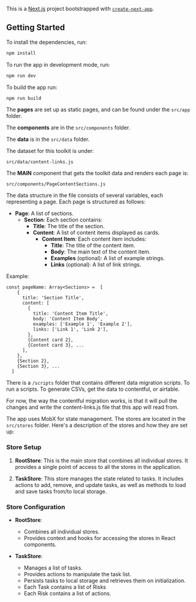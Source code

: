 This is a [Next.js](https://nextjs.org/) project bootstrapped
with [`create-next-app`](https://github.com/vercel/next.js/tree/canary/packages/create-next-app).

## Getting Started

To install the dependencies, run:

```bash
npm install
```

To run the app in development mode, run:

```bash
npm run dev
```

To build the app run:

```bash 
npm run build
``` 

The **pages** are set up as static pages, and can be found under the `src/app` folder.

The **components** are in the `src/components` folder.

The **data** is in the `src/data` folder.

The dataset for this toolkit is under:

``` 
src/data/content-links.js
``` 

The **MAIN** component that gets the toolkit data and renders each page is:

```
src/components/PageContentSections.js
``` 

The data structure in the file consists of several variables, each representing a page. Each page is structured as
follows:

- **Page**: A list of sections.
    - **Section**: Each section contains:
        - **Title**: The title of the section.
        - **Content**: A list of content items displayed as cards.
            - **Content Item**: Each content item includes:
                - **Title**: The title of the content item.
                - **Body**: The main text of the content item.
                - **Examples** (optional): A list of example strings.
                - **Links** (optional): A list of link strings.

Example:

```
const pageName: Array<Sections> =  [
    {
      title: 'Section Title',
      content: [
        {
          title: 'Content Item Title',
          body: 'Content Item Body',
          examples: ['Example 1', 'Example 2'],
          links: ['Link 1', 'Link 2'],
        }, 
        {Content card 2}, 
        {Content card 3}, ...
      ],
    }, 
    {Section 2}, 
    {Section 3}, ...
  ]
```

There is a `/scripts` folder that contains different data migration scripts. To run a scripts. To generate CSVs, get the
data to contentful, or airtable.

For now, the way the contentful migration works, is that it will pull the changes and write the content-links.js file
that this app will read from.

The app uses MobX for state management. The stores are located in the `src/stores` folder. Here's a description of the
stores and how they are set up:

### Store Setup

1. **RootStore**: This is the main store that combines all individual stores. It provides a single point of access to
   all the stores in the application.

2. **TaskStore**: This store manages the state related to tasks. It includes actions to add, remove, and update tasks,
   as well as methods to load and save tasks from/to local storage.

### Store Configuration

- **RootStore**:
    - Combines all individual stores.
    - Provides context and hooks for accessing the stores in React components.

- **TaskStore**:
    - Manages a list of tasks.
    - Provides actions to manipulate the task list.
    - Persists tasks to local storage and retrieves them on initialization.
    - Each Task contains a list of Risks
    - Each Risk contains a list of actions.

